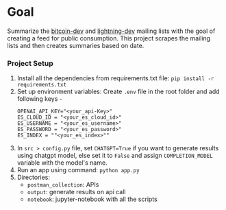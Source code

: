 # Goal

Summarize the [bitcoin-dev](https://lists.linuxfoundation.org/pipermail/bitcoin-dev) and [lightning-dev](https://lists.linuxfoundation.org/pipermail/lightning-dev) mailing lists with the goal of creating a feed for public consumption. This project scrapes the mailing lists and then creates summaries based on date.

### Project Setup
1. Install all the dependencies from requirements.txt file: `pip install -r requirements.txt`
2. Set up environment variables: Create `.env` file in the root folder and add following keys -
    ```
   OPENAI_API_KEY="<your_api-Key>"
   ES_CLOUD_ID = "<your_es_cloud_id>"
   ES_USERNAME = "<your_es_username>"
   ES_PASSWORD = "<your_es_password>"
   ES_INDEX = ""<your_es_index>""
   ```
3. In `src > config.py` file, set `CHATGPT=True` if you want to generate results using chatgpt model, else set it to `False` and assign `COMPLETION_MODEL` variable with the model's name.
4. Run an app using command: `python app.py`
5. Directories: 
   * `postman_collection`: APIs
   * `output`: generate results on api call
   * `notebook`: jupyter-notebook with all the scripts
